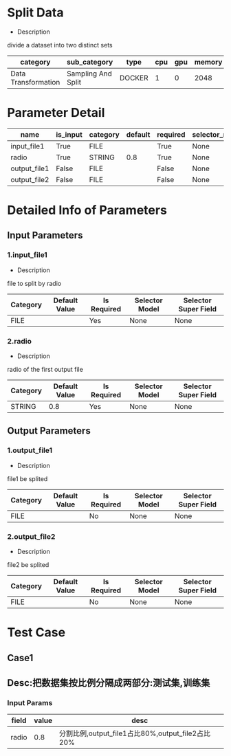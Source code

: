 # Split Data
+ Description

divide a dataset into two distinct sets

| category | sub_category | type | cpu | gpu | memory | pipe_status |
| --- | --- | --- | --- | --- | --- | --- |
| Data Transformation | Sampling And Split | DOCKER | 1 | 0 | 2048 | allow |


# Parameter Detail

| name | is_input | category | default | required | selector_model |
| --- | --- | --- | --- | --- | --- |
| input_file1 | True | FILE |  | True | None |
| radio | True | STRING | 0.8 | True | None |
| output_file1 | False | FILE |  | False | None |
| output_file2 | False | FILE |  | False | None |


# Detailed Info of Parameters
## Input Parameters
### 1.input_file1
+ Description

file to split by radio

| Category | Default Value | Is Required | Selector Model | Selector Super Field |
| --- | --- | --- | --- | --- |
| FILE |  | Yes | None | None |


### 2.radio
+ Description

radio of the first output file

| Category | Default Value | Is Required | Selector Model | Selector Super Field |
| --- | --- | --- | --- | --- |
| STRING | 0.8 | Yes | None | None |


## Output Parameters
### 1.output_file1
+ Description

file1 be splited

| Category | Default Value | Is Required | Selector Model | Selector Super Field |
| --- | --- | --- | --- | --- |
| FILE |  | No | None | None |


### 2.output_file2
+ Description

file2 be splited

| Category | Default Value | Is Required | Selector Model | Selector Super Field |
| --- | --- | --- | --- | --- |
| FILE |  | No | None | None |



# Test Case
## Case1
## Desc:把数据集按比例分隔成两部分:测试集,训练集
### Input Params

| field | value | desc |
| --- | --- | --- |
| radio | 0.8 | 分割比例,output_file1占比80%,output_file2占比20% |


